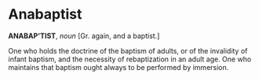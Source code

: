 # Anabaptist

**ANABAP'TIST**, _noun_ \[Gr. again, and a baptist.\]

One who holds the doctrine of the baptism of adults, or of the invalidity of infant baptism, and the necessity of rebaptization in an adult age. One who maintains that baptism ought always to be performed by immersion.